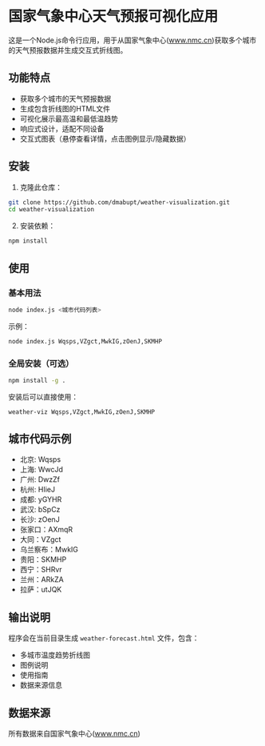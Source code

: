 # 国家气象中心天气预报可视化应用

这是一个Node.js命令行应用，用于从国家气象中心(www.nmc.cn)获取多个城市的天气预报数据并生成交互式折线图。

## 功能特点

- 获取多个城市的天气预报数据
- 生成包含折线图的HTML文件
- 可视化展示最高温和最低温趋势
- 响应式设计，适配不同设备
- 交互式图表（悬停查看详情，点击图例显示/隐藏数据）

## 安装

1. 克隆此仓库：
```bash
git clone https://github.com/dmabupt/weather-visualization.git
cd weather-visualization
```

2. 安装依赖：
```bash
npm install
```

## 使用

### 基本用法
```bash
node index.js <城市代码列表>
```

示例：
```bash
node index.js Wqsps,VZgct,MwkIG,zOenJ,SKMHP
```

### 全局安装（可选）
```bash
npm install -g .
```

安装后可以直接使用：
```bash
weather-viz Wqsps,VZgct,MwkIG,zOenJ,SKMHP
```

## 城市代码示例
- 北京: Wqsps
- 上海: WwcJd
- 广州: DwzZf
- 杭州: HIieJ
- 成都: yGYHR
- 武汉: bSpCz
- 长沙: zOenJ
- 张家口：AXmqR
- 大同：VZgct
- 乌兰察布：MwkIG
- 贵阳：SKMHP
- 西宁：SHRvr
- 兰州：ARkZA
- 拉萨：utJQK

## 输出说明
程序会在当前目录生成 `weather-forecast.html` 文件，包含：
- 多城市温度趋势折线图
- 图例说明
- 使用指南
- 数据来源信息

## 数据来源
所有数据来自国家气象中心(www.nmc.cn)